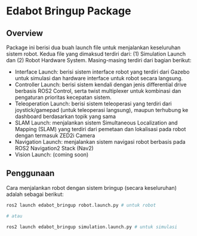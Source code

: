 # Edabot Bringup Package

## Overview
Package ini berisi dua buah launch file untuk menjalankan keseluruhan sistem robot. Kedua file yang dimaksud terdiri dari: (1) Simulation Launch dan (2) Robot Hardware System. Masing-masing terdiri dari bagian berikut:
* Interface Launch: berisi sistem interface robot yang terdiri dari Gazebo untuk simulasi dan hardware interface untuk robot secara langsung.
* Controller Launch: berisi sistem kendali dengan jenis differential drive berbasis ROS2 Control, serta twist multiplexer untuk kombinasi dan pengaturan prioritas kecepatan sistem.
* Teleoperation Launch: berisi sistem teleoperasi yang terdiri dari joystick/gamepad (untuk teleoperasi langsung), maupun terhubung ke dashboard berdasarkan topik yang sama
* SLAM Launch: menjalankan sistem Simultaneous Localization and Mapping (SLAM) yang terdiri dari pemetaan dan lokalisasi pada robot dengan termasuk ZED2i Camera
* Navigation Launch: menjalankan sistem navigasi robot berbasis pada ROS2 Navigation2 Stack (Nav2)
* Vision Launch: (coming soon)

## Penggunaan
Cara menjalankan robot dengan sistem bringup (secara keseluruhan) adalah sebagai berikut:
```bash
ros2 launch edabot_bringup robot.launch.py # untuk robot

# atau

ros2 launch edabot_bringup simulation.launch.py # untuk simulasi
```